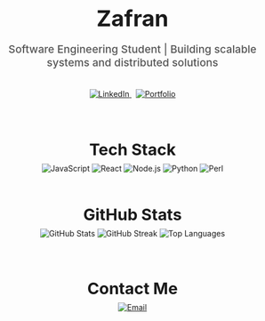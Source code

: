<!-- Header Section -->
<div align="center">
  <h1 style="font-size: 2.5rem; font-weight: bold; margin-bottom: 0.5rem;">Zafran</h1>
  <p style="font-size: 1.2rem; font-weight: 500; color: #555;">
    Software Engineering Student | Building scalable systems and distributed solutions
  </p>
</div>

<br />

<!-- Social Links -->
<div align="center" style="margin-bottom: 1rem;">
  <a href="https://www.linkedin.com/in/zafran-sakowi-065b34215/" target="_blank" style="margin-right: 0.5rem;">
    <img src="https://img.shields.io/badge/LinkedIn-zafranSY-0077B5?style=for-the-badge&logo=linkedin&logoColor=white" alt="LinkedIn" />
  </a>
  <a href="https://vercel.com/zafranzafran0234-gmailcoms-projects/portfolio-htu1" target="_blank">
    <img src="https://img.shields.io/badge/Portfolio-Visit%20Now-brightgreen?style=for-the-badge&logo=vercel&logoColor=white" alt="Portfolio" />
  </a>
</div>

<br />

<!-- Tech Stack Section -->
<h2 align="center" style="font-size: 1.8rem; font-weight: bold; margin-bottom: 0.5rem;">Tech Stack</h2>
<div align="center">
  <img src="https://img.shields.io/badge/JavaScript-F7DF1E?style=for-the-badge&logo=javascript&logoColor=black" alt="JavaScript" />
  <img src="https://img.shields.io/badge/React-61DAFB?style=for-the-badge&logo=react&logoColor=black" alt="React" />
  <img src="https://img.shields.io/badge/Node.js-339933?style=for-the-badge&logo=nodedotjs&logoColor=white" alt="Node.js" />
  <img src="https://img.shields.io/badge/Python-3776AB?style=for-the-badge&logo=python&logoColor=white" alt="Python" />
  <img src="https://img.shields.io/badge/Perl-39457E?style=for-the-badge&logo=perl&logoColor=white" alt="Perl" />
</div>

<br />

<!-- GitHub Stats Section -->
<h2 align="center" style="font-size: 1.8rem; font-weight: bold; margin-bottom: 0.5rem;">GitHub Stats</h2>
<div align="center">
  <img src="https://github-readme-stats.vercel.app/api?username=ZafranSY&show_icons=true&hide_border=true&count_private=true&theme=radical" alt="GitHub Stats" style="margin-bottom: 1rem;" />
  <img src="https://github-readme-streak-stats.herokuapp.com/?user=ZafranSY&theme=radical&count_private=true" alt="GitHub Streak" style="margin-bottom: 1rem;" />
  <img src="https://github-readme-stats.vercel.app/api/top-langs/?username=ZafranSY&layout=compact&theme=radical&hide_border=true" alt="Top Languages" />
</div>

<br />

<!-- Contact Section -->
<h2 align="center" style="font-size: 1.8rem; font-weight: bold; margin-bottom: 0.5rem;">Contact Me</h2>
<div align="center">

  <a href="mailto:zafranzafran0234@gmail.com" target="_blank">
    <img src="https://img.shields.io/badge/Email-zafranzafran0234@gmail.com-D14836?style=for-the-badge&logo=gmail&logoColor=white" alt="Email" />
  </a>
</div>
